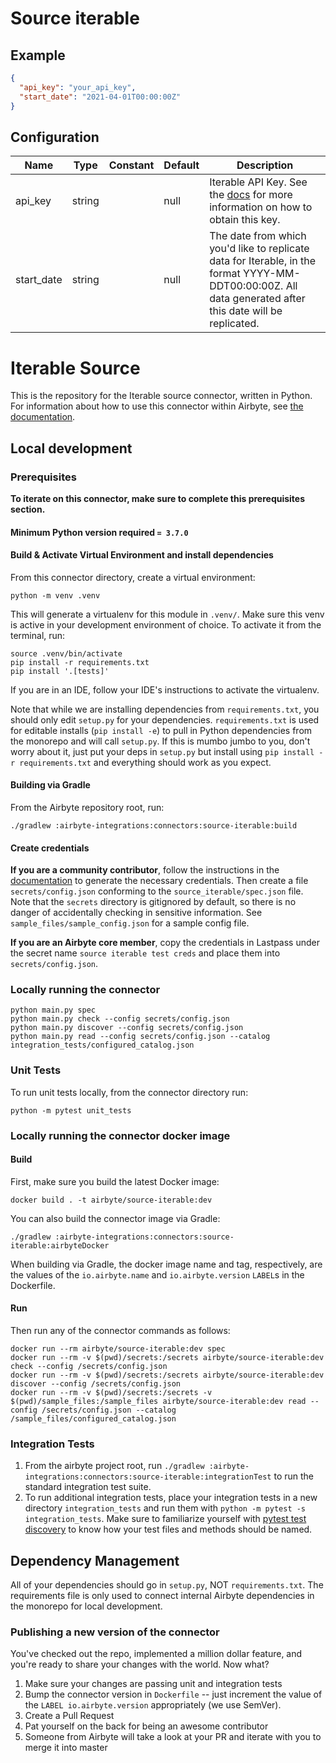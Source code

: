 # Source iterable

## Example
```json
{
  "api_key": "your_api_key",
  "start_date": "2021-04-01T00:00:00Z"
}
```

## Configuration
| Name | Type | Constant | Default | Description |
| --- | --- | --- | --- | --- |
|api_key|string||null|Iterable API Key. See the <a href="https://docs.airbyte.com/integrations/sources/iterable">docs</a> for more information on how to obtain this key.|
|start_date|string||null|The date from which you'd like to replicate data for Iterable, in the format YYYY-MM-DDT00:00:00Z. All data generated after this date will be replicated.|

# Iterable Source 

This is the repository for the Iterable source connector, written in Python. 
For information about how to use this connector within Airbyte, see [the documentation](https://docs.airbyte.io/integrations/sources/iterable).

## Local development

### Prerequisites
**To iterate on this connector, make sure to complete this prerequisites section.**

#### Minimum Python version required `= 3.7.0`

#### Build & Activate Virtual Environment and install dependencies
From this connector directory, create a virtual environment:
```
python -m venv .venv
```

This will generate a virtualenv for this module in `.venv/`. Make sure this venv is active in your
development environment of choice. To activate it from the terminal, run:
```
source .venv/bin/activate
pip install -r requirements.txt
pip install '.[tests]'
```
If you are in an IDE, follow your IDE's instructions to activate the virtualenv.

Note that while we are installing dependencies from `requirements.txt`, you should only edit `setup.py` for your dependencies. `requirements.txt` is
used for editable installs (`pip install -e`) to pull in Python dependencies from the monorepo and will call `setup.py`.
If this is mumbo jumbo to you, don't worry about it, just put your deps in `setup.py` but install using `pip install -r requirements.txt` and everything
should work as you expect.

#### Building via Gradle
From the Airbyte repository root, run:
```
./gradlew :airbyte-integrations:connectors:source-iterable:build
```

#### Create credentials
**If you are a community contributor**, follow the instructions in the [documentation](https://docs.airbyte.io/integrations/sources/iterable)
to generate the necessary credentials. Then create a file `secrets/config.json` conforming to the `source_iterable/spec.json` file.
Note that the `secrets` directory is gitignored by default, so there is no danger of accidentally checking in sensitive information.
See `sample_files/sample_config.json` for a sample config file.

**If you are an Airbyte core member**, copy the credentials in Lastpass under the secret name `source iterable test creds`
and place them into `secrets/config.json`.


### Locally running the connector
```
python main.py spec
python main.py check --config secrets/config.json
python main.py discover --config secrets/config.json
python main.py read --config secrets/config.json --catalog integration_tests/configured_catalog.json
```

### Unit Tests
To run unit tests locally, from the connector directory run:
```
python -m pytest unit_tests
```

### Locally running the connector docker image

#### Build
First, make sure you build the latest Docker image:
```
docker build . -t airbyte/source-iterable:dev
```

You can also build the connector image via Gradle:
```
./gradlew :airbyte-integrations:connectors:source-iterable:airbyteDocker
```
When building via Gradle, the docker image name and tag, respectively, are the values of the `io.airbyte.name` and `io.airbyte.version` `LABEL`s in
the Dockerfile.

#### Run
Then run any of the connector commands as follows:
```
docker run --rm airbyte/source-iterable:dev spec
docker run --rm -v $(pwd)/secrets:/secrets airbyte/source-iterable:dev check --config /secrets/config.json
docker run --rm -v $(pwd)/secrets:/secrets airbyte/source-iterable:dev discover --config /secrets/config.json
docker run --rm -v $(pwd)/secrets:/secrets -v $(pwd)/sample_files:/sample_files airbyte/source-iterable:dev read --config /secrets/config.json --catalog /sample_files/configured_catalog.json
```

### Integration Tests
1. From the airbyte project root, run `./gradlew :airbyte-integrations:connectors:source-iterable:integrationTest` to run the standard integration test suite.
1. To run additional integration tests, place your integration tests in a new directory `integration_tests` and run them with `python -m pytest -s integration_tests`.
   Make sure to familiarize yourself with [pytest test discovery](https://docs.pytest.org/en/latest/goodpractices.html#test-discovery) to know how your test files and methods should be named.

## Dependency Management
All of your dependencies should go in `setup.py`, NOT `requirements.txt`. The requirements file is only used to connect internal Airbyte dependencies in the monorepo for local development.

### Publishing a new version of the connector
You've checked out the repo, implemented a million dollar feature, and you're ready to share your changes with the world. Now what?
1. Make sure your changes are passing unit and integration tests
1. Bump the connector version in `Dockerfile` -- just increment the value of the `LABEL io.airbyte.version` appropriately (we use SemVer).
1. Create a Pull Request
1. Pat yourself on the back for being an awesome contributor
1. Someone from Airbyte will take a look at your PR and iterate with you to merge it into master
